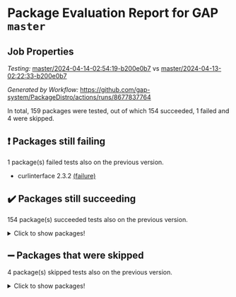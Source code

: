 # Package Evaluation Report for GAP `master`

## Job Properties

*Testing:* [master/2024-04-14-02:54:19-b200e0b7](https://github.com/gap-system/PackageDistro/blob/data/reports/master/2024-04-14-02:54:19-b200e0b7) vs [master/2024-04-13-02:22:33-b200e0b7](https://github.com/gap-system/PackageDistro/blob/data/reports/master/2024-04-13-02:22:33-b200e0b7)

*Generated by Workflow:* https://github.com/gap-system/PackageDistro/actions/runs/8677837764

In total, 159 packages were tested, out of which 154 succeeded, 1 failed and 4 were skipped.

## :exclamation: Packages still failing

1 package(s) failed tests also on the previous version.
- curlinterface 2.3.2 [(failure)](https://github.com/gap-system/PackageDistro/actions/runs/8677837764/job/23794063033)

## :heavy_check_mark: Packages still succeeding

154 package(s) succeeded tests also on the previous version.
<details><summary>Click to show packages!</summary>

- 4ti2interface 2023.02-04 [(success)](https://github.com/gap-system/PackageDistro/actions/runs/8677837764/job/23794061119)
- ace 5.6.2 [(success)](https://github.com/gap-system/PackageDistro/actions/runs/8677837764/job/23794061145)
- aclib 1.3.2 [(success)](https://github.com/gap-system/PackageDistro/actions/runs/8677837764/job/23794061178)
- agt 0.3.1 [(success)](https://github.com/gap-system/PackageDistro/actions/runs/8677837764/job/23794061211)
- alnuth 3.2.1 [(success)](https://github.com/gap-system/PackageDistro/actions/runs/8677837764/job/23794061244)
- anupq 3.3.0 [(success)](https://github.com/gap-system/PackageDistro/actions/runs/8677837764/job/23794061276)
- atlasrep 2.1.8 [(success)](https://github.com/gap-system/PackageDistro/actions/runs/8677837764/job/23794061313)
- autodoc 2023.06.19 [(success)](https://github.com/gap-system/PackageDistro/actions/runs/8677837764/job/23794061361)
- automata 1.15 [(success)](https://github.com/gap-system/PackageDistro/actions/runs/8677837764/job/23794061733)
- automgrp 1.3.2 [(success)](https://github.com/gap-system/PackageDistro/actions/runs/8677837764/job/23794061827)
- autpgrp 1.11 [(success)](https://github.com/gap-system/PackageDistro/actions/runs/8677837764/job/23794061880)
- cap 2024.04-01 [(success)](https://github.com/gap-system/PackageDistro/actions/runs/8677837764/job/23794062332)
- caratinterface 2.3.6 [(success)](https://github.com/gap-system/PackageDistro/actions/runs/8677837764/job/23794062424)
- cddinterface 2022.11.01 [(success)](https://github.com/gap-system/PackageDistro/actions/runs/8677837764/job/23794062463)
- circle 1.6.6 [(success)](https://github.com/gap-system/PackageDistro/actions/runs/8677837764/job/23794062503)
- classicpres 1.22 [(success)](https://github.com/gap-system/PackageDistro/actions/runs/8677837764/job/23794062562)
- cohomolo 1.6.11 [(success)](https://github.com/gap-system/PackageDistro/actions/runs/8677837764/job/23794062600)
- congruence 1.2.6 [(success)](https://github.com/gap-system/PackageDistro/actions/runs/8677837764/job/23794062642)
- corelg 1.56 [(success)](https://github.com/gap-system/PackageDistro/actions/runs/8677837764/job/23794062683)
- crime 1.6 [(success)](https://github.com/gap-system/PackageDistro/actions/runs/8677837764/job/23794062726)
- crisp 1.4.6 [(success)](https://github.com/gap-system/PackageDistro/actions/runs/8677837764/job/23794062761)
- crypting 0.10.4 [(success)](https://github.com/gap-system/PackageDistro/actions/runs/8677837764/job/23794062804)
- cryst 4.1.27 [(success)](https://github.com/gap-system/PackageDistro/actions/runs/8677837764/job/23794062860)
- crystcat 1.1.10 [(success)](https://github.com/gap-system/PackageDistro/actions/runs/8677837764/job/23794062911)
- ctbllib 1.3.9 [(success)](https://github.com/gap-system/PackageDistro/actions/runs/8677837764/job/23794062951)
- cubefree 1.19 [(success)](https://github.com/gap-system/PackageDistro/actions/runs/8677837764/job/23794062996)
- cvec 2.8.1 [(success)](https://github.com/gap-system/PackageDistro/actions/runs/8677837764/job/23794063067)
- datastructures 0.3.0 [(success)](https://github.com/gap-system/PackageDistro/actions/runs/8677837764/job/23794063102)
- deepthought 1.0.6 [(success)](https://github.com/gap-system/PackageDistro/actions/runs/8677837764/job/23794063139)
- design 1.8 [(success)](https://github.com/gap-system/PackageDistro/actions/runs/8677837764/job/23794063170)
- difsets 2.3.1 [(success)](https://github.com/gap-system/PackageDistro/actions/runs/8677837764/job/23794063207)
- digraphs 1.7.1 [(success)](https://github.com/gap-system/PackageDistro/actions/runs/8677837764/job/23794063242)
- edim 1.3.8 [(success)](https://github.com/gap-system/PackageDistro/actions/runs/8677837764/job/23794063284)
- example 4.3.4 [(success)](https://github.com/gap-system/PackageDistro/actions/runs/8677837764/job/23794063323)
- examplesforhomalg 2023.10-01 [(success)](https://github.com/gap-system/PackageDistro/actions/runs/8677837764/job/23794063365)
- factint 1.6.3 [(success)](https://github.com/gap-system/PackageDistro/actions/runs/8677837764/job/23794063408)
- ferret 1.0.10 [(success)](https://github.com/gap-system/PackageDistro/actions/runs/8677837764/job/23794063439)
- fga 1.5.0 [(success)](https://github.com/gap-system/PackageDistro/actions/runs/8677837764/job/23794063487)
- fining 1.5.6 [(success)](https://github.com/gap-system/PackageDistro/actions/runs/8677837764/job/23794063544)
- float 1.0.4 [(success)](https://github.com/gap-system/PackageDistro/actions/runs/8677837764/job/23794063572)
- format 1.4.4 [(success)](https://github.com/gap-system/PackageDistro/actions/runs/8677837764/job/23794063601)
- forms 1.2.11 [(success)](https://github.com/gap-system/PackageDistro/actions/runs/8677837764/job/23794063630)
- fplsa 1.2.6 [(success)](https://github.com/gap-system/PackageDistro/actions/runs/8677837764/job/23794063669)
- fr 2.4.13 [(success)](https://github.com/gap-system/PackageDistro/actions/runs/8677837764/job/23794063705)
- francy 2.0.3 [(success)](https://github.com/gap-system/PackageDistro/actions/runs/8677837764/job/23794063757)
- fwtree 1.3 [(success)](https://github.com/gap-system/PackageDistro/actions/runs/8677837764/job/23794063790)
- gapdoc 1.6.7 [(success)](https://github.com/gap-system/PackageDistro/actions/runs/8677837764/job/23794063838)
- gauss 2023.02-04 [(success)](https://github.com/gap-system/PackageDistro/actions/runs/8677837764/job/23794063898)
- gaussforhomalg 2023.11-01 [(success)](https://github.com/gap-system/PackageDistro/actions/runs/8677837764/job/23794063944)
- gbnp 1.0.5 [(success)](https://github.com/gap-system/PackageDistro/actions/runs/8677837764/job/23794063992)
- generalizedmorphismsforcap 2024.04-01 [(success)](https://github.com/gap-system/PackageDistro/actions/runs/8677837764/job/23794064043)
- genss 1.6.8 [(success)](https://github.com/gap-system/PackageDistro/actions/runs/8677837764/job/23794064087)
- gradedmodules 2024.01-01 [(success)](https://github.com/gap-system/PackageDistro/actions/runs/8677837764/job/23794064143)
- gradedringforhomalg 2023.08-01 [(success)](https://github.com/gap-system/PackageDistro/actions/runs/8677837764/job/23794064186)
- grape 4.9.0 [(success)](https://github.com/gap-system/PackageDistro/actions/runs/8677837764/job/23794064233)
- groupoids 1.74 [(success)](https://github.com/gap-system/PackageDistro/actions/runs/8677837764/job/23794064271)
- grpconst 2.6.5 [(success)](https://github.com/gap-system/PackageDistro/actions/runs/8677837764/job/23794064311)
- guarana 0.96.3 [(success)](https://github.com/gap-system/PackageDistro/actions/runs/8677837764/job/23794064354)
- guava 3.19 [(success)](https://github.com/gap-system/PackageDistro/actions/runs/8677837764/job/23794064396)
- hap 1.62 [(success)](https://github.com/gap-system/PackageDistro/actions/runs/8677837764/job/23794064447)
- hapcryst 0.1.15 [(success)](https://github.com/gap-system/PackageDistro/actions/runs/8677837764/job/23794064492)
- hecke 1.5.3 [(success)](https://github.com/gap-system/PackageDistro/actions/runs/8677837764/job/23794064548)
- help 4.0 [(success)](https://github.com/gap-system/PackageDistro/actions/runs/8677837764/job/23794064597)
- homalg 2024.01-01 [(success)](https://github.com/gap-system/PackageDistro/actions/runs/8677837764/job/23794064651)
- homalgtocas 2023.11-01 [(success)](https://github.com/gap-system/PackageDistro/actions/runs/8677837764/job/23794064699)
- idrel 2.46 [(success)](https://github.com/gap-system/PackageDistro/actions/runs/8677837764/job/23794064760)
- images 1.3.2 [(success)](https://github.com/gap-system/PackageDistro/actions/runs/8677837764/job/23794064799)
- intpic 0.3.0 [(success)](https://github.com/gap-system/PackageDistro/actions/runs/8677837764/job/23794064858)
- io 4.8.2 [(success)](https://github.com/gap-system/PackageDistro/actions/runs/8677837764/job/23794064909)
- io_forhomalg 2023.02-04 [(success)](https://github.com/gap-system/PackageDistro/actions/runs/8677837764/job/23794064970)
- irredsol 1.4.4 [(success)](https://github.com/gap-system/PackageDistro/actions/runs/8677837764/job/23794065017)
- json 2.2.0 [(success)](https://github.com/gap-system/PackageDistro/actions/runs/8677837764/job/23794065073)
- jupyterkernel 1.5.0 [(success)](https://github.com/gap-system/PackageDistro/actions/runs/8677837764/job/23794065127)
- jupyterviz 1.5.6 [(success)](https://github.com/gap-system/PackageDistro/actions/runs/8677837764/job/23794065171)
- kan 1.37 [(success)](https://github.com/gap-system/PackageDistro/actions/runs/8677837764/job/23794065208)
- kbmag 1.5.11 [(success)](https://github.com/gap-system/PackageDistro/actions/runs/8677837764/job/23794065252)
- laguna 3.9.6 [(success)](https://github.com/gap-system/PackageDistro/actions/runs/8677837764/job/23794065307)
- liealgdb 2.2.1 [(success)](https://github.com/gap-system/PackageDistro/actions/runs/8677837764/job/23794065367)
- liepring 2.8 [(success)](https://github.com/gap-system/PackageDistro/actions/runs/8677837764/job/23794065412)
- liering 2.4.2 [(success)](https://github.com/gap-system/PackageDistro/actions/runs/8677837764/job/23794065449)
- linearalgebraforcap 2024.04-02 [(success)](https://github.com/gap-system/PackageDistro/actions/runs/8677837764/job/23794065507)
- lins 0.9 [(success)](https://github.com/gap-system/PackageDistro/actions/runs/8677837764/job/23794065545)
- localizeringforhomalg 2023.10-01 [(success)](https://github.com/gap-system/PackageDistro/actions/runs/8677837764/job/23794065589)
- loops 3.4.3 [(success)](https://github.com/gap-system/PackageDistro/actions/runs/8677837764/job/23794065623)
- lpres 1.0.3 [(success)](https://github.com/gap-system/PackageDistro/actions/runs/8677837764/job/23794065652)
- majoranaalgebras 1.5.1 [(success)](https://github.com/gap-system/PackageDistro/actions/runs/8677837764/job/23794065676)
- mapclass 1.4.6 [(success)](https://github.com/gap-system/PackageDistro/actions/runs/8677837764/job/23794065704)
- matgrp 0.70 [(success)](https://github.com/gap-system/PackageDistro/actions/runs/8677837764/job/23794065917)
- matricesforhomalg 2024.02-01 [(success)](https://github.com/gap-system/PackageDistro/actions/runs/8677837764/job/23794065970)
- modisom 2.5.4 [(success)](https://github.com/gap-system/PackageDistro/actions/runs/8677837764/job/23794066015)
- modulepresentationsforcap 2024.04-01 [(success)](https://github.com/gap-system/PackageDistro/actions/runs/8677837764/job/23794066069)
- modules 2024.01-01 [(success)](https://github.com/gap-system/PackageDistro/actions/runs/8677837764/job/23794066144)
- monoidalcategories 2024.04-01 [(success)](https://github.com/gap-system/PackageDistro/actions/runs/8677837764/job/23794066190)
- nconvex 2022.09-01 [(success)](https://github.com/gap-system/PackageDistro/actions/runs/8677837764/job/23794066228)
- nilmat 1.4.2 [(success)](https://github.com/gap-system/PackageDistro/actions/runs/8677837764/job/23794066268)
- nock 1.5 [(success)](https://github.com/gap-system/PackageDistro/actions/runs/8677837764/job/23794066297)
- normalizinterface 1.3.6 [(success)](https://github.com/gap-system/PackageDistro/actions/runs/8677837764/job/23794066327)
- nq 2.5.11 [(success)](https://github.com/gap-system/PackageDistro/actions/runs/8677837764/job/23794066367)
- numericalsgps 1.3.1 [(success)](https://github.com/gap-system/PackageDistro/actions/runs/8677837764/job/23794066403)
- openmath 11.5.3 [(success)](https://github.com/gap-system/PackageDistro/actions/runs/8677837764/job/23794066537)
- orb 4.9.0 [(success)](https://github.com/gap-system/PackageDistro/actions/runs/8677837764/job/23794066617)
- packagemanager 1.4.3 [(success)](https://github.com/gap-system/PackageDistro/actions/runs/8677837764/job/23794066669)
- patternclass 2.4.3 [(success)](https://github.com/gap-system/PackageDistro/actions/runs/8677837764/job/23794066712)
- permut 2.0.5 [(success)](https://github.com/gap-system/PackageDistro/actions/runs/8677837764/job/23794066756)
- polenta 1.3.10 [(success)](https://github.com/gap-system/PackageDistro/actions/runs/8677837764/job/23794066812)
- polymaking 0.8.7 [(success)](https://github.com/gap-system/PackageDistro/actions/runs/8677837764/job/23794066871)
- primgrp 3.4.4 [(success)](https://github.com/gap-system/PackageDistro/actions/runs/8677837764/job/23794066938)
- profiling 2.5.4 [(success)](https://github.com/gap-system/PackageDistro/actions/runs/8677837764/job/23794067009)
- qdistrnd 0.9.4 [(success)](https://github.com/gap-system/PackageDistro/actions/runs/8677837764/job/23794067106)
- qpa 1.35 [(success)](https://github.com/gap-system/PackageDistro/actions/runs/8677837764/job/23794067177)
- quagroup 1.8.4 [(success)](https://github.com/gap-system/PackageDistro/actions/runs/8677837764/job/23794067235)
- radiroot 2.9 [(success)](https://github.com/gap-system/PackageDistro/actions/runs/8677837764/job/23794067297)
- rcwa 4.7.1 [(success)](https://github.com/gap-system/PackageDistro/actions/runs/8677837764/job/23794067356)
- rds 1.8 [(success)](https://github.com/gap-system/PackageDistro/actions/runs/8677837764/job/23794067409)
- recog 1.4.2 [(success)](https://github.com/gap-system/PackageDistro/actions/runs/8677837764/job/23794067460)
- repndecomp 1.3.0 [(success)](https://github.com/gap-system/PackageDistro/actions/runs/8677837764/job/23794067516)
- repsn 3.1.2 [(success)](https://github.com/gap-system/PackageDistro/actions/runs/8677837764/job/23794067581)
- resclasses 4.7.3 [(success)](https://github.com/gap-system/PackageDistro/actions/runs/8677837764/job/23794067634)
- ringsforhomalg 2023.11-02 [(success)](https://github.com/gap-system/PackageDistro/actions/runs/8677837764/job/23794067684)
- sco 2023.08-01 [(success)](https://github.com/gap-system/PackageDistro/actions/runs/8677837764/job/23794067734)
- scscp 2.4.2 [(success)](https://github.com/gap-system/PackageDistro/actions/runs/8677837764/job/23794067791)
- semigroups 5.3.7 [(success)](https://github.com/gap-system/PackageDistro/actions/runs/8677837764/job/23794067818)
- sglppow 2.4 [(success)](https://github.com/gap-system/PackageDistro/actions/runs/8677837764/job/23794067857)
- sgpviz 0.999.5 [(success)](https://github.com/gap-system/PackageDistro/actions/runs/8677837764/job/23794067917)
- simpcomp 2.1.14 [(success)](https://github.com/gap-system/PackageDistro/actions/runs/8677837764/job/23794067967)
- singular 2023.02.09 [(success)](https://github.com/gap-system/PackageDistro/actions/runs/8677837764/job/23794068016)
- sl2reps 1.1 [(success)](https://github.com/gap-system/PackageDistro/actions/runs/8677837764/job/23794068080)
- sla 1.5.3 [(success)](https://github.com/gap-system/PackageDistro/actions/runs/8677837764/job/23794068152)
- smallgrp 1.5.3 [(success)](https://github.com/gap-system/PackageDistro/actions/runs/8677837764/job/23794068322)
- smallsemi 0.6.13 [(success)](https://github.com/gap-system/PackageDistro/actions/runs/8677837764/job/23794068391)
- sonata 2.9.6 [(success)](https://github.com/gap-system/PackageDistro/actions/runs/8677837764/job/23794068468)
- sophus 1.27 [(success)](https://github.com/gap-system/PackageDistro/actions/runs/8677837764/job/23794068535)
- sotgrps 1.2 [(success)](https://github.com/gap-system/PackageDistro/actions/runs/8677837764/job/23794068613)
- spinsym 1.5.2 [(success)](https://github.com/gap-system/PackageDistro/actions/runs/8677837764/job/23794068695)
- standardff 1.0 [(success)](https://github.com/gap-system/PackageDistro/actions/runs/8677837764/job/23794068788)
- symbcompcc 1.3.2 [(success)](https://github.com/gap-system/PackageDistro/actions/runs/8677837764/job/23794068873)
- thelma 1.3 [(success)](https://github.com/gap-system/PackageDistro/actions/runs/8677837764/job/23794068958)
- tomlib 1.2.11 [(success)](https://github.com/gap-system/PackageDistro/actions/runs/8677837764/job/23794069039)
- toolsforhomalg 2023.11-01 [(success)](https://github.com/gap-system/PackageDistro/actions/runs/8677837764/job/23794069099)
- toric 1.9.5 [(success)](https://github.com/gap-system/PackageDistro/actions/runs/8677837764/job/23794069150)
- toricvarieties 2022.07.13 [(success)](https://github.com/gap-system/PackageDistro/actions/runs/8677837764/job/23794069200)
- transgrp 3.6.5 [(success)](https://github.com/gap-system/PackageDistro/actions/runs/8677837764/job/23794069274)
- typeset 1.2.2 [(success)](https://github.com/gap-system/PackageDistro/actions/runs/8677837764/job/23794069348)
- ugaly 4.1.3 [(success)](https://github.com/gap-system/PackageDistro/actions/runs/8677837764/job/23794069435)
- unipot 1.5 [(success)](https://github.com/gap-system/PackageDistro/actions/runs/8677837764/job/23794069504)
- unitlib 4.2.0 [(success)](https://github.com/gap-system/PackageDistro/actions/runs/8677837764/job/23794069580)
- utils 0.85 [(success)](https://github.com/gap-system/PackageDistro/actions/runs/8677837764/job/23794069641)
- uuid 0.7 [(success)](https://github.com/gap-system/PackageDistro/actions/runs/8677837764/job/23794069718)
- walrus 0.9991 [(success)](https://github.com/gap-system/PackageDistro/actions/runs/8677837764/job/23794069799)
- wedderga 4.10.5 [(success)](https://github.com/gap-system/PackageDistro/actions/runs/8677837764/job/23794069879)
- xmod 2.92 [(success)](https://github.com/gap-system/PackageDistro/actions/runs/8677837764/job/23794069955)
- xmodalg 1.23 [(success)](https://github.com/gap-system/PackageDistro/actions/runs/8677837764/job/23794070020)
- yangbaxter 0.10.3 [(success)](https://github.com/gap-system/PackageDistro/actions/runs/8677837764/job/23794070077)
- zeromqinterface 0.14 [(success)](https://github.com/gap-system/PackageDistro/actions/runs/8677837764/job/23794070121)
</details>

## :heavy_minus_sign: Packages that were skipped

4 package(s) skipped tests also on the previous version.
<details><summary>Click to show packages!</summary>

- browse 1.8.21 [(skipped)](https://github.com/gap-system/PackageDistro/actions/runs/8677837764/job/23794002129)
- itc 1.5.1 [(skipped)](https://github.com/gap-system/PackageDistro/actions/runs/8677837764/job/23794002129)
- polycyclic 2.16 [(skipped)](https://github.com/gap-system/PackageDistro/actions/runs/8677837764/job/23794002129)
- xgap 4.32 [(skipped)](https://github.com/gap-system/PackageDistro/actions/runs/8677837764/job/23794002129)
</details>

